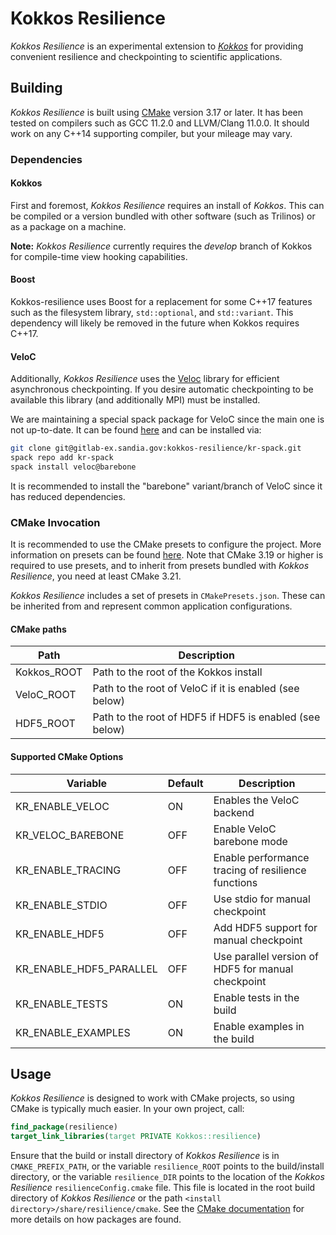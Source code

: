 # Kokkos Resilience

*Kokkos Resilience* is an experimental extension to [*Kokkos*](https://github.com/kokkos/kokkos/) for providing convenient resilience
and checkpointing to scientific applications.

## Building

*Kokkos Resilience* is built using [CMake](https://cmake.org) version 3.17 or later. It has been tested on
compilers such as GCC 11.2.0 and LLVM/Clang 11.0.0. It should work on any C++14 supporting compiler, but your mileage
may vary.

### Dependencies

#### Kokkos

First and foremost, *Kokkos Resilience* requires an install of *Kokkos*. This can be compiled or a version bundled with
other software (such as Trilinos) or as a package on a machine.

**Note:** *Kokkos Resilience* currently requires the *develop* branch of Kokkos for compile-time view hooking capabilities.

#### Boost

Kokkos-resilience uses Boost for a replacement for some C++17 features such as the filesystem library, `std::optional`, and `std::variant`.
This dependency will likely be removed in the future when Kokkos requires C++17.

#### VeloC

Additionally, *Kokkos Resilience* uses the [Veloc](https://github.com/ECP-VeloC/VELOC) library for efficient asynchronous
checkpointing. If you desire automatic checkpointing to be available this library (and additionally MPI) must be installed.

We are maintaining a special spack package for VeloC since the main one is not up-to-date. It can be found
[here](https://gitlab-ex.sandia.gov/kokkos-resilience/kr-spack) and can be installed via:

```sh
git clone git@gitlab-ex.sandia.gov:kokkos-resilience/kr-spack.git
spack repo add kr-spack
spack install veloc@barebone
```

It is recommended to install the "barebone" variant/branch of VeloC since it has reduced dependencies.

### CMake Invocation

It is recommended to use the CMake presets to configure the project. More information on presets can be found [here](https://cmake.org/cmake/help/latest/manual/cmake-presets.7.html). Note that CMake 3.19 or higher is required to use presets, and to inherit from presets bundled with *Kokkos Resilience*, you
need at least CMake 3.21.

*Kokkos Resilience* includes a set of presets in `CMakePresets.json`. These can be inherited from and represent common application configurations.

#### CMake paths

| Path        | Description                                             |
| ----------- | ------------------------------------------------------- |
| Kokkos_ROOT | Path to the root of the Kokkos install                  |
| VeloC_ROOT  | Path to the root of VeloC if it is enabled (see below)  |
| HDF5_ROOT   | Path to the root of HDF5 if HDF5 is enabled (see below) |


#### Supported CMake Options

| Variable                | Default | Description                                        |
| ----------------------- | ------- | -------------------------------------------------- |
| KR_ENABLE_VELOC         | ON      | Enables the VeloC backend                          |
| KR_VELOC_BAREBONE       | OFF     | Enable VeloC barebone mode                         |
| KR_ENABLE_TRACING       | OFF     | Enable performance tracing of resilience functions |
| KR_ENABLE_STDIO         | OFF     | Use stdio for manual checkpoint                    |
| KR_ENABLE_HDF5          | OFF     | Add HDF5 support for manual checkpoint             |
| KR_ENABLE_HDF5_PARALLEL | OFF     | Use parallel version of HDF5 for manual checkpoint |
| KR_ENABLE_TESTS         | ON      | Enable tests in the build                          |
| KR_ENABLE_EXAMPLES      | ON      | Enable examples in the build                       |

## Usage

*Kokkos Resilience* is designed to work with CMake projects, so using CMake is typically much easier. In your own
project, call:

```cmake
find_package(resilience)
target_link_libraries(target PRIVATE Kokkos::resilience) 
```

Ensure that the build or install directory of *Kokkos Resilience* is in `CMAKE_PREFIX_PATH`, or the variable
`resilience_ROOT` points to the build/install directory, or the variable `resilience_DIR` points to the location of
the *Kokkos Resilience* `resilienceConfig.cmake` file. This file is located in the root build directory of *Kokkos
Resilience* or the path `<install directory>/share/resilience/cmake`. See the 
[CMake documentation](https://cmake.org/cmake/help/latest/command/find_package.html) for more details on how packages
are found.
